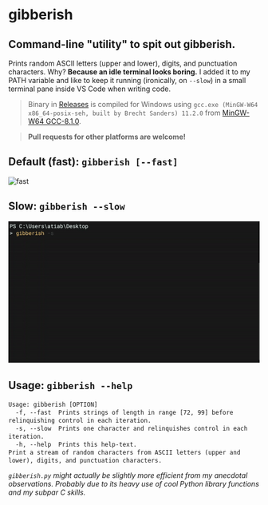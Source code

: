 # gibberish

## Command-line "utility" to spit out gibberish.

Prints random ASCII letters (upper and lower), digits, and punctuation characters. Why? **Because an idle terminal looks boring.** I added it to my PATH variable and like to keep it running (ironically, on `--slow`) in a small terminal pane inside VS Code when writing code.

> Binary in [Releases](https://github.com/atiabbz/gibberish/releases/) is compiled for Windows using `gcc.exe (MinGW-W64 x86_64-posix-seh, built by Brecht Sanders) 11.2.0` from [MinGW-W64 GCC-8.1.0](https://sourceforge.net/projects/mingw-w64/files/).

> **Pull requests for other platforms are welcome!**

## **Default (fast)**: `gibberish [--fast]`

![fast](./assets/fast.gif)

## **Slow**: `gibberish --slow`

![slow](./assets/slow.gif)

## **Usage**: `gibberish --help`

```text
Usage: gibberish [OPTION]
  -f, --fast  Prints strings of length in range [72, 99] before relinquishing control in each iteration.
  -s, --slow  Prints one character and relinquishes control in each iteration.
  -h, --help  Prints this help-text.
Print a stream of random characters from ASCII letters (upper and lower), digits, and punctuation characters.
```

_`gibberish.py` might actually be slightly more efficient from my anecdotal observations. Probably due to its heavy use of cool Python library functions and my subpar C skills._
